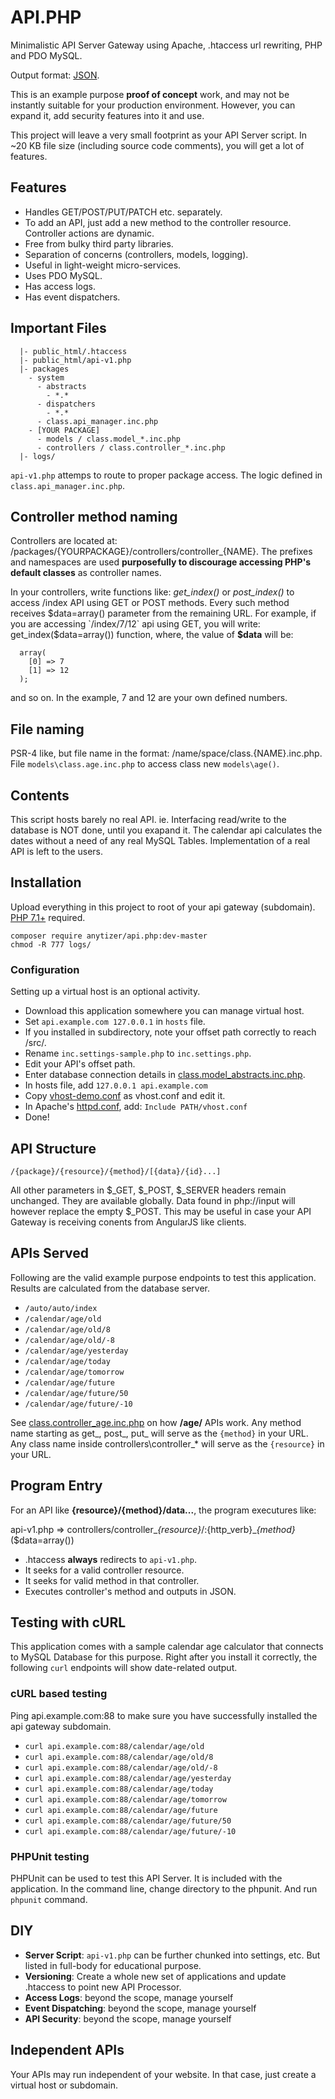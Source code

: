 # API.PHP

Minimalistic API Server Gateway using Apache, .htaccess url rewriting, PHP and PDO MySQL.

Output format: [JSON](http://json.org/).

This is an example purpose __proof of concept__ work, and may not be instantly suitable for your production environment.
However, you can expand it, add security features into it and use.

This project will leave a very small footprint as your API Server script.
In ~20 KB file size (including source code comments), you will get a lot of features.


## Features

* Handles GET/POST/PUT/PATCH etc. separately.
* To add an API, just add a new method to the controller resource. Controller actions are dynamic.
* Free from bulky third party libraries.
* Separation of concerns (controllers, models, logging).
* Useful in light-weight micro-services.
* Uses PDO MySQL.
* Has access logs.
* Has event dispatchers.


## Important Files
```
  |- public_html/.htaccess
  |- public_html/api-v1.php
  |- packages
    - system
	  - abstracts
	    - *.*
	  - dispatchers
	    - *.*
	  - class.api_manager.inc.php
	- [YOUR PACKAGE]
      - models / class.model_*.inc.php
	  - controllers / class.controller_*.inc.php
  |- logs/
```

 `api-v1.php` attemps to route to proper package access. The logic defined in `class.api_manager.inc.php`.


## Controller method naming

Controllers are located at: /packages/{YOURPACKAGE}/controllers/controller_{NAME}.
The prefixes and namespaces are used **purposefully to discourage accessing PHP's default classes**  as controller names.

In your controllers, write functions like: _get_index()_ or _post_index()_ to access /index API using GET or POST methods.
Every such method receives $data=array() parameter from the remaining URL. For example, if you are accessing `/index/7/12` api using GET,
you will write: get_index($data=array()) function, where, the value of __$data__ will be:

```
  array(
    [0] => 7
    [1] => 12
  );
```

and so on. In the example, 7 and 12 are your own defined numbers.


## File naming

PSR-4 like, but file name in the format: /name/space/class.{NAME}.inc.php.
File `models\class.age.inc.php` to access class new `models\age()`.


## Contents

This script hosts barely no real API. ie. Interfacing read/write to the database is NOT done, until you exapand it.
The calendar api calculates the dates without a need of any real MySQL Tables.
Implementation of a real API is left to the users.


## Installation

Upload everything in this project to root of your api gateway (subdomain).
[PHP 7.1+](https://www.rosehosting.com/blog/how-to-install-php-7-3-on-ubuntu-16-04/) required.

    composer require anytizer/api.php:dev-master
    chmod -R 777 logs/


### Configuration

Setting up a virtual host is an optional activity.

* Download this application somewhere you can manage virtual host.
* Set `api.example.com 127.0.0.1` in `hosts` file.
* If you installed in subdirectory, note your offset path correctly to reach /src/.
* Rename `inc.settings-sample.php` to `inc.settings.php`.
* Edit  your API's offset path.
* Enter database connection details in [class.model_abstracts.inc.php](src/packages/system/abstracts/class.model_abstracts.inc.php).
* In hosts file, add `127.0.0.1 api.example.com`
* Copy [vhost-demo.conf](vhost-demo.conf) as vhost.conf and edit it.
* In Apache's [httpd.conf](https://httpd.apache.org/docs/2.4/configuring.html), add: `Include PATH/vhost.conf`
* Done!


## API Structure

    /{package}/{resource}/{method}/[{data}/{id}...]

All other parameters in $_GET, $_POST, $_SERVER headers remain unchanged. They are available globally. Data found in php://input will however replace the empty $_POST. This may be useful in case your API Gateway is receiving conents from AngularJS like clients.


## APIs Served

Following are the valid example purpose endpoints to test this application.
Results are calculated from the database server.

* `/auto/auto/index`
* `/calendar/age/old`
* `/calendar/age/old/8`
* `/calendar/age/old/-8`
* `/calendar/age/yesterday`
* `/calendar/age/today`
* `/calendar/age/tomorrow`
* `/calendar/age/future`
* `/calendar/age/future/50`
* `/calendar/age/future/-10`

See [class.controller_age.inc.php](packages/calendar/controllers/class.controller_age.inc.php) on how __/age/__ APIs work.
Any method name starting as get_, post_, put_ will serve as the `{method}` in your URL.
Any class name inside controllers\\controller_* will serve as the `{resource}` in your URL.



## Program Entry

For an API like __{resource}/{method}/data...__, the program executures like:

api-v1.php => controllers/controller_*{resource}*/:{http_verb}_*{method}*($data=array())

* .htaccess __always__ redirects to `api-v1.php`.
* It seeks for a valid controller resource.
* It seeks for valid method in that controller.
* Executes controller's method and outputs in JSON.


## Testing with cURL

This application comes with a sample calendar age calculator that connects to MySQL Database for this purpose.
Right after you install it correctly, the following `curl` endpoints will show date-related output.

### cURL based testing

Ping api.example.com:88 to make sure you have successfully installed the api gateway subdomain.

* `curl api.example.com:88/calendar/age/old`
* `curl api.example.com:88/calendar/age/old/8`
* `curl api.example.com:88/calendar/age/old/-8`
* `curl api.example.com:88/calendar/age/yesterday`
* `curl api.example.com:88/calendar/age/today`
* `curl api.example.com:88/calendar/age/tomorrow`
* `curl api.example.com:88/calendar/age/future`
* `curl api.example.com:88/calendar/age/future/50`
* `curl api.example.com:88/calendar/age/future/-10`


### PHPUnit testing

PHPUnit can be used to test this API Server.
It is included with the application.
In the command line, change directory to the phpunit. And run `phpunit` command.


## DIY

* __Server Script__: `api-v1.php` can be further chunked into settings, etc. But listed in full-body for educational purpose.
* __Versioning__: Create a whole new set of applications and update .htaccess to point new API Processor.
* __Access Logs__: beyond the scope, manage yourself
* __Event Dispatching__: beyond the scope, manage yourself
* __API Security__: beyond the scope, manage yourself


## Independent APIs

Your APIs may run independent of your website. In that case, just create a virtual host or subdomain.
